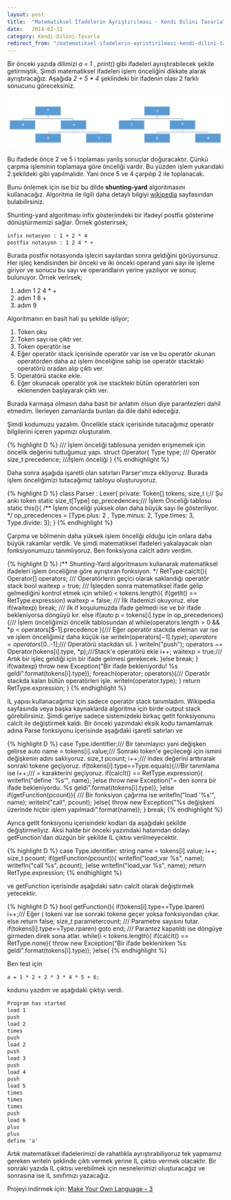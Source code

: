 ```yaml
---
layout: post
title:  "Matematiksel İfadelerin Ayrıştırılması - Kendi Dilini Tasarla"
date:   2014-02-11
category: Kendi-Dilini-Tasarla
redirect_from: "/matematiksel-ifadelerin-ayristirilmasi-kendi-dilini-tasarla"
---
```

Bir önceki yazıda dilimizi *a = 1* , *print()* gibi ifadeleri ayrıştırabilecek şekile getirmiştik. Şimdi matematiksel ifadeleri işlem önceliğini dikkate alarak ayrıştıracağız. Aşağıda *2 + 5 \* 4* şeklindeki bir ifadenin olası 2 farklı sonucunu göreceksiniz.

![ambiguous](/assets/article_images/2014-02-11-matematiksel-ifadelerin-ayristirilmasi/ambiguous.png)

Bu ifadede önce 2 ve 5 i toplaması yanlış sonuçlar doğuracaktır. Çünkü çarpma işleminin toplamaya göre önceliği vardır. Bu yüzden işlem yukarıdaki 2.şekildeki gibi yapılmalıdır. Yani önce 5 ve 4 çarpılıp 2 ile toplanacak.

Bunu önlemek için ise biz bu dilde **shunting-yard** algoritmasını kullanacağız. Algoritma ile ilgili daha detaylı bilgiyi [wikipedia](http://en.wikipedia.org/wiki/Shunting-yard_algorithm) sayfasından bulabilirsiniz.

Shunting-yard algoritması infix gösterimdeki bir ifadeyi postfix gösterime dönüştürmemizi sağlar. Örnek gösterirsek;

~~~
infix notasyon : 1 + 2 * 4
postfix notasyon : 1 2 4 * +

~~~
Burada postfix notasyonda işlecin sayılardan sonra geldiğini görüyorsunuz. Her işleç kendisinden bir önceki ve iki önceki operand yani sayı ile işleme giriyor ve sonucu bu sayı ve operandların yerine yazılıyor ve sonuç bulunuyor. Örnek verirsek;

1. adım 1 2 4 * +
2. adım 1 8 +
3. adım 9

Algoritmanın en basit hali şu şekilde işliyor;

1. Token oku
2. Token sayı ise çıktı ver.
3. Token operatör ise
4. Eğer operatör stack içerisinde operatör var ise ve bu operatör okunan operatörden daha az işlem önceliğine sahip ise operatör stacktaki operatörü oradan alıp çıktı ver.
5. Operatörü stacke ekle.
6. Eğer okunacak operatör yok ise stackteki bütün operatörleri son eklenenden başlayarak çıktı ver.

Burada karmaşa olmasın daha basit bir anlatım olsun diye parantezleri dahil etmedim. İlerleyen zamanlarda bunları da dile dahil edeceğiz.

Şimdi kodumuzu yazalım. Öncelikle stack içerisinde tutacağımız operatör bilgilerini içeren yapımızı oluşturalım.

{% highlight D %}
/// İşlem önceliği tablosuna yeniden erişmemek için öncelik değerini tuttuğumuz yapı.
struct Operator{
    Type type; /// Operatör
    size_t precedence; ///İşlem önceliği
}
{% endhighlight %}

Daha sonra aşağıda işaretli olan satırları Parser'ımıza ekliyoruz. Burada işlem önceliğimizi tutacağımız tabloyu oluşturuyoruz.

{% highlight D %}
class Parser : Lexer{
    private:
        Token[] tokens;
        size_t i;// Şu anki token
        static size_t[Type] op_precedences;/// İşlem Önceliği tablosu
        static this(){
            /**
                İşlem önceliği yüksek olan daha büyük sayı ile gösteriliyor.
            */
            op_precedences = [Type.plus: 2 , Type.minus: 2, Type.times: 3, Type.divide: 3];
        }
{% endhighlight %}

Çarpma ve bölmenin daha yüksek işlem önceliği olduğu için onlara daha büyük rakamlar verdik. Ve şimdi matematiksel ifadeleri yakalayacak olan fonksiyonumuzu tanımlıyoruz. Ben fonksiyona calcIt adını verdim.

{% highlight D %}
/**
    Shunting-Yard algoritmasını kullanarak matematiksel ifadeleri işlem önceliğine
    göre ayrıştıran fonksiyon.
*/
RetType calcIt(){
    Operator[] operators; /// Operatörlerin geçici olarak saklandığı operatör stack
    bool waitexp = true; /// İşleçden sonra matematiksel ifade gelip gelmediğini kontrol etmek için
    while(i < tokens.length){
        if(getIt() == RetType.expression) waitexp = false; /// İlk ifademizi okuyoruz.
        else if(waitexp) break; /// ilk if koşulumuzda ifade gelmedi ise ve bir ifade bekleniyorsa döngüyü kır.
        else if(auto p = tokens[i].type in op_precedences){/// İşlem önceliğimizi öncelik tablosundan al
            while(operators.length > 0 && *p < operators[$-1].precedence ){/// Eğer operatör stackda eleman var ise ve işlem önceliğimiz daha küçük ise
                writeln(operators[$-1].type);
                operators = operators[0..$-1];/// Operatörü stackdan sil.
            }
            writeln("push");
            operators ~= Operator(tokens[i].type, *p);///Stack'e operatörü ekle
            i++;
            waitexp = true;/// Artık bir işleç geldiği için bir ifade gelmesi gerekecek.
        }else break;
    }
    if(waitexp) throw new Exception("Bir ifade bekleniyordu! %s geldi".format(tokens[i].type));
    foreach(operator; operators){/// Operatör stackda kalan bütün operatörleri işle.
        writeln(operator.type);
    }
    return RetType.expression;
}
{% endhighlight %}

IL yapısı kullanacağımız için sadece operatör stack tanımladım. Wikipedia sayfasında veya başka kaynaklarda algoritma için birde output stack görebilirsiniz. Şimdi geriye sadece sistemizdeki birkaç getIt fonksiyonunu calcIt ile değiştirmek kaldı. Bir önceki yazımdaki eksik kodu tamamlamak adına  Parse fonksiyonu içerisinde aşağıdaki işaretli satırları ve

{% highlight D %}
case Type.identifier:/// Bir tanımlayıcı yani değişken gelirse
    auto name = tokens[i].value;/// Sonraki token'e geçileceği için ismini değişkenin adını saklıyoruz.
    size_t pcount;
    i++;/// index değerini arttırarak sonraki tokene geçiyoruz.
    if(tokens[i].type==Type.equals){///Bir tanımlama ise
        i++;/// = karakterini geçiyoruz.
        if(calcIt() == RetType.expression){
            writefln("define '%s'", name);
        }else throw new Exception("= den sonra bir ifade bekleniyordu. %s geldi".format(tokens[i].type));
    }else if(getFunction(pcount)){ /// Bir fonksiyon çağırma ise
        writefln("load '%s'", name);
        writeln("call", pcount);
    }else{
        throw new Exception("%s değişkeni üzerinde hiçbir işlem yapılmadı".format(name));
    }
    break;
{% endhighlight %}

Ayrıca getIt fonksiyonu içerisindeki kodları da aşağıdaki şekilde değiştirmeliyiz. Aksi halde bir önceki yazımdaki hatamdan dolayı getFunction'dan düzgün bir şekilde IL çıktısı verilmeyecektir.

{% highlight D %}
case Type.identifier:
    string name = tokens[i].value;
    i++;
    size_t pcount;
    if(getFunction(pcount)){
        writefln("load_var %s", name);
        writefln("call %s", pcount);
    }else writefln("load_var %s", name);
    return RetType.expression;
{% endhighlight %}

ve getFunction içerisinde aşağıdaki satırı calcIt olarak değiştirmek yetecektir.

{% highlight D %}
bool getFunction(){
    if(tokens[i].type==Type.lparen) i++;/// Eğer ( tokeni var ise sonraki tokene geçer yoksa fonksiyondan çıkar.
    else return false;
    size_t parametercount; /// Parametre sayısını tutar.
    if(tokens[i].type==Type.rparen) goto end; /// Parantez kapatıldı ise döngüye girmeden direk sona atlar.
    while(i < tokens.length){
        if(calcIt() == RetType.none){
            throw new Exception("Bir ifade beklenirken %s geldi".format(tokens[i].type));
        }else{
{% endhighlight %}

Ben test için

~~~
a = 1 * 2 + 2 * 3 * 4 * 5 + 6;
~~~

kodunu yazdım ve aşağıdaki çıktıyı verdi.

~~~
Program has started
load 1
push
load 2
times
push
load 2
push
load 3
push
load 4
push
load 5
times
times
times
push
load 6
plus
plus
define 'a'
~~~
Artık matematiksel ifadelerimizi de rahatlıkla ayrıştırabiliyoruz tek yapmamız gereken writeln şeklinde çıktı vermek yerine IL çıktısı vermek olacaktır. Bir sonraki yazıda IL çıktısı verebilmek için nesnelerimizi oluşturacağız ve sonrasına ise IL sınıfımızı yazacağız.

Projeyi indirmek için: [Make Your Own Language – 3](/assets/files/langdev_3.tar.gz)